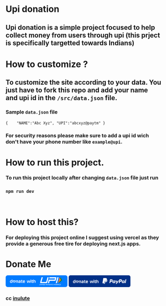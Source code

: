 # Upi donation
## Upi donation is a simple project focused to help collect money from users through upi (this prject is specifically targetted towards Indians)

# How to customize ?

## To customize the site according to your data. You just have to fork this repo and add your name and upi id in the `/src/data.json` file.

### Sample `data.json` file

`
{   
    "NAME":"Abc Xyz",
    "UPI":"abcxyz@paytm"
}
`

### For security reasons please make sure to add a upi id wich don't have your phone number like `example@upi`.

# How to run this project.
### To run this project locally after changing `data.json` file just run 
### `npm run dev` 

<br/>

# How to host this?

### For deploying this project online I suggest using vercel as they provide a generous free tire for deploying next.js apps.




# Donate Me
<div>
<a href="https://pratyayupi.vercel.app" target="_blank"><img src="https://raw.githubusercontent.com/Pratyay360/Pratyay360/main/upi.svg" width="200" target="_blank"></a>
<a href="https://paypal.me/pmustafi/" target="_blank"><img src="https://raw.githubusercontent.com/Pratyay360/Pratyay360/main/paypal.svg" width="200" target="_blank"></a>
</div>




### cc [inulute](https://github.com/inulute/upi) 